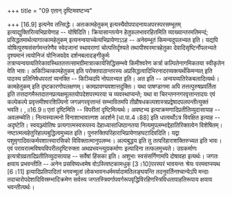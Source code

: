 +++
title = "09 एतान् दृष्टिमवष्टभ्य"

+++
\[16.9\] इत्यनेव तत्सिद्धेः। अतःकामहेतुकम्
इत्यस्यैवोपपादनायअपरस्परसम्भूतम् इत्याद्युक्तिरित्यभिप्रायेणाह --
योषिदिति। क्रियासान्तत्येन हेतुफलभावरहितमिति व्याख्यान्तरमतिमन्दं;
प्रसिद्धतमार्थत्यागात्कामहेतुकम् इत्यनन्वयाच्चेत्यभिप्रायेणाऽऽह --
अनेवम्भूतं किमन्यदुपलभ्यत इति। यद्यपि योषित्पुरुषसंसर्गमन्तरेणैव
स्वेदजानां स्थावराणां चोत्पत्तिर्दृश्यते तथापीश्वरमात्रहेतुका
देवादिसृष्टिर्नोपलभ्यते दृश्यमानं त्वयोनिजं योनिजवदेव
दर्शनबलादङ्गीकुर्मः
तत्राप्यन्वयव्यतिरेकावस्थिततत्तत्सामग्रीमात्रात्कार्यसिद्धिसम्भवे
किमीश्वरेण कर्त्रा कल्पितेनागमिकतया स्वीकृतेन वेति
भावः। अकिञ्चित्कामहेतुकम् इति परोक्तपाठान्तरस्य
अप्रसिद्धत्वादिभिरनादरव्यक्त्यर्थंकिमन्यत् इति पाठस्य प्रतिनिषेधपरतां
व्यनक्ति -- किञ्चिदपि नोपलभ्यत इति। अत इति --
अन्वयव्यतिरेकबलादित्यर्थः। कामहेतुकम् इति दृष्टकारणोपलक्षणम्।
कामप्रावण्यवशात्तदुक्तिः। यथा पाषण्डागमा अपि तत्तत्पुरुषप्रवर्तिता इति
तत्तदागमैस्तदातनप्रत्यक्षमूलतयोपदेशपरम्परया च व्यवस्थाप्यन्ते; यथा वा
चिरन्तननगरवृत्तान्तादयः एवं कल्पेकल्पे प्रवृत्तमीश्वरशिल्पिनो
जगन्नगरवृत्तान्तं सम्भावितमपि
तीव्रौषधकल्पशास्त्रप्रद्वेषादपलपन्तीत्युक्तं भवति। ,॥16.9॥ एतां
दृष्टिमिति -- विपरीतां दृष्टिमित्यर्थः। अवष्टभ्य
इत्याक्रमणादिप्रतीतिव्युदासायाह -- अवलम्ब्येति। नित्यस्यात्मनो
विनाशाभावात्णश अदर्शने \[धा.पा.4।88\] इति धात्वर्थोऽत्र विवक्षित इत्याह
-- अदृष्टेति। स्वयञ्ज्योतिषः प्रत्यगात्मस्वरूपस्य देहाध्यासाधिष्ठानतया
नित्यमुपलम्भाद्देहातिरिक्तत्वेन विशेषितम्।
नष्टात्मत्वहेतुरिहाल्पबुद्धित्वमुच्यत इति।
पुनरुक्तिपरिहाराभिप्रायेणाहघटादिवदिति। यद्वा
पशुमृगादिवत्कर्मवशात्स्वारसिको विविक्तात्मानुपलम्भः। अल्पबुद्धय इति तु
तत्परिहाराशक्तिरुच्यत इति भावः। एवं परावरात्मविषयविपरीतदृष्टिरुक्ता
अथप्रभवन्त्युग्रकर्माणः इत्यादिना तत्फलमुच्यते। उग्रकर्माणः
इत्यत्रोग्रव्रतादिप्रतीतिव्युदासायाह -- सर्वेषां हिंसका इति। अशुभाः
स्वसंसर्गिणामपि दोषावहा इत्यर्थः। जगतः क्षयाय प्रभवन्तीति -- अनेन
प्रसविष्यध्वमेष वोऽस्त्विष्टकामधुक् \[3।10\]परस्परं भावयन्तः श्रेयः
परमवाप्स्यथ \[6।11\] इत्यादिप्रतिपादितां भगवन्मूलां
लोकभावनधर्ममर्यादामतिलङ्घयन्ति तदनुवर्तिनश्चान्येऽपि मन्दाः
तदाचारोपदेशादिविस्रम्भादिक्रमेण सर्वस्य
जगतस्त्रिवर्गापवर्गरूपवृद्धिविरहिणस्त्रिविधतापाहतिरूपाय क्षयाय
भवन्तीत्यर्थः।  
  
